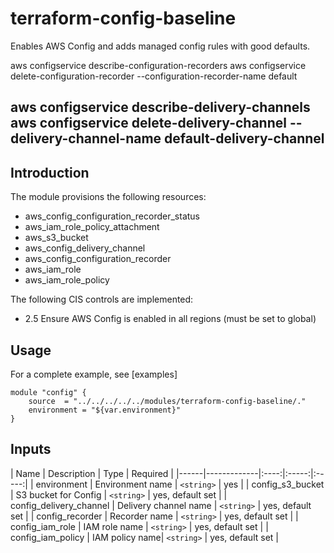 # terraform-config-baseline

Enables AWS Config and adds managed config rules with good defaults.

aws configservice describe-configuration-recorders
aws configservice delete-configuration-recorder --configuration-recorder-name default

aws configservice describe-delivery-channels
aws configservice delete-delivery-channel --delivery-channel-name default-delivery-channel
---

## Introduction

The module provisions the following resources:

- aws_config_configuration_recorder_status
- aws_iam_role_policy_attachment
- aws_s3_bucket
- aws_config_delivery_channel
- aws_config_configuration_recorder
- aws_iam_role
- aws_iam_role_policy


The following CIS controls are implemented:
- 2.5 Ensure AWS Config is enabled in all regions (must be set to global) 
## Usage


For a complete example, see [examples]

```hcl
module "config" {
    source  = "../../../../../modules/terraform-config-baseline/."
    environment = "${var.environment}"
}
```

## Inputs

| Name | Description | Type | Required |
|------|-------------|:----:|:-----:|:-----:|
| environment | Environment name | `<string>` | yes |
| config_s3_bucket | S3 bucket for Config | `<string>` | yes, default set |
| config_delivery_channel | Delivery channel name | `<string>` | yes, default set |
| config_recorder | Recorder name | `<string>` | yes, default set |
| config_iam_role | IAM role name | `<string>` | yes, default set |
| config_iam_policy | IAM policy name| `<string>` | yes, default set |